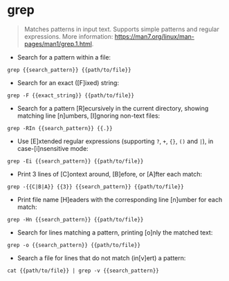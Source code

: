 # grep

> Matches patterns in input text.
> Supports simple patterns and regular expressions.
> More information: <https://man7.org/linux/man-pages/man1/grep.1.html>.

- Search for a pattern within a file:

`grep {{search_pattern}} {{path/to/file}}`

- Search for an exact ([F]ixed) string:

`grep -F {{exact_string}} {{path/to/file}}`

- Search for a pattern [R]ecursively in the current directory, showing matching line [n]umbers, [I]gnoring non-text files:

`grep -RIn {{search_pattern}} {{.}}`

- Use [E]xtended regular expressions (supporting `?`, `+`, `{}`, `()` and `|`), in case-[i]nsensitive mode:

`grep -Ei {{search_pattern}} {{path/to/file}}`

- Print 3 lines of [C]ontext around, [B]efore, or [A]fter each match:

`grep -{{C|B|A}} {{3}} {{search_pattern}} {{path/to/file}}`

- Print file name [H]eaders with the corresponding line [n]umber for each match:

`grep -Hn {{search_pattern}} {{path/to/file}}`

- Search for lines matching a pattern, printing [o]nly the matched text:

`grep -o {{search_pattern}} {{path/to/file}}`

- Search a file for lines that do not match (in[v]ert) a pattern:

`cat {{path/to/file}} | grep -v {{search_pattern}}`

